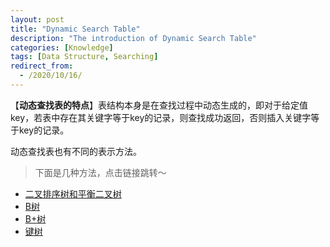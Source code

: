 ```yaml
---
layout: post
title: "Dynamic Search Table"
description: "The introduction of Dynamic Search Table"
categories: [Knowledge]
tags: [Data Structure, Searching]
redirect_from:
  - /2020/10/16/
---
```


【**动态查找表的特点**】表结构本身是在查找过程中动态生成的，即对于给定值key，若表中存在其关键字等于key的记录，则查找成功返回，否则插入关键字等于key的记录。

动态查找表也有不同的表示方法。

> 下面是几种方法，点击链接跳转～

* [二叉排序树和平衡二叉树](https://authurwhywait.github.io/blog/2020/10/16/BST_and_AVL/)
* [B树](https://authurwhywait.github.io/blog/2020/06/17/B-tree/)
* [B+树](https://authurwhywait.github.io/blog/2020/06/19/B+_Tree/)
* [键树](https://authurwhywait.github.io/blog/2020/06/23/keyword_tree/)
